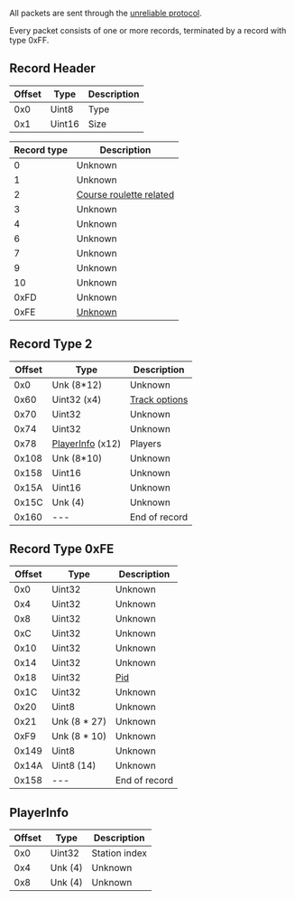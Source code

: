 All packets are sent through the [unreliable protocol](PIA-Protocols).

Every packet consists of one or more records, terminated by a record with type 0xFF.

## Record Header
| Offset | Type | Description |
| --- | --- | --- |
| 0x0 | Uint8 | Type |
| 0x1 | Uint16 | Size |

| Record type | Description |
| --- | --- |
| 0 | Unknown |
| 1 | Unknown |
| 2 | [Course roulette related](#record-type-2) |
| 3 | Unknown |
| 4 | Unknown |
| 6 | Unknown |
| 7 | Unknown |
| 9 | Unknown |
| 10 | Unknown |
| 0xFD | Unknown |
| 0xFE | [Unknown](#record-type-0xfe) |

## Record Type 2
| Offset | Type | Description |
| --- | --- | --- |
| 0x0 | Unk (8*12) | Unknown |
| 0x60 | Uint32 (x4) | [Track options](Mario-Kart-8-Track-IDs) |
| 0x70 | Uint32 | Unknown |
| 0x74 | Uint32 | Unknown |
| 0x78 | [PlayerInfo](#playerinfo) (x12) | Players |
| 0x108 | Unk (8*10) | Unknown |
| 0x158 | Uint16 | Unknown |
| 0x15A | Uint16 | Unknown |
| 0x15C | Unk (4) | Unknown |
| 0x160 | --- | End of record |

## Record Type 0xFE
| Offset | Type | Description |
| --- | --- | --- |
| 0x0 | Uint32 | Unknown |
| 0x4 | Uint32 | Unknown |
| 0x8 | Uint32 | Unknown |
| 0xC | Uint32 | Unknown |
| 0x10 | Uint32 | Unknown |
| 0x14 | Uint32 | Unknown |
| 0x18 | Uint32 | [Pid](NEX-Common-Types#pid) |
| 0x1C | Uint32 | Unknown |
| 0x20 | Uint8 | Unknown |
| 0x21 | Unk (8 * 27) | Unknown |
| 0xF9 | Unk (8 * 10) | Unknown |
| 0x149 | Uint8 | Unknown |
| 0x14A | Uint8 (14) | Unknown |
| 0x158 | --- | End of record |

## PlayerInfo
| Offset | Type | Description |
| --- | --- | --- |
| 0x0 | Uint32 | Station index |
| 0x4 | Unk (4) | Unknown |
| 0x8 | Unk (4) | Unknown |
